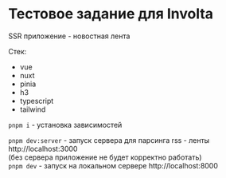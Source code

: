 # Тестовое задание для **Involta**

SSR приложение - новостная лента

Стек:
- vue
- nuxt
- pinia
- h3
- typescript
- tailwind

 `pnpm i` - установка зависимостей

`pnpm dev:server` - запуск сервера для парсинга rss - ленты http://localhost:3000 \
(без сервера приложение не будет корректно работать) \
`pnpm dev` - запуск на локальном сервере http://localhost:8000

